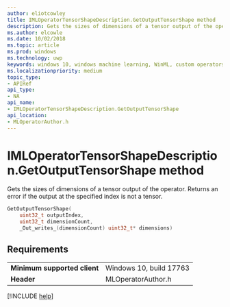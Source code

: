 ```yaml
---
author: eliotcowley
title: IMLOperatorTensorShapeDescription.GetOutputTensorShape method
description: Gets the sizes of dimensions of a tensor output of the operator.
ms.author: elcowle
ms.date: 10/02/2018
ms.topic: article
ms.prod: windows
ms.technology: uwp
keywords: windows 10, windows machine learning, WinML, custom operators, GetOutputTensorShape
ms.localizationpriority: medium
topic_type:
- APIRef
api_type:
- NA
api_name:
- IMLOperatorTensorShapeDescription.GetOutputTensorShape
api_location:
- MLOperatorAuthor.h
---
```


# IMLOperatorTensorShapeDescription.GetOutputTensorShape method

Gets the sizes of dimensions of a tensor output of the operator. Returns an error if the output at the specified index is not a tensor.

```cpp
GetOutputTensorShape(
    uint32_t outputIndex, 
    uint32_t dimensionCount, 
    _Out_writes_(dimensionCount) uint32_t* dimensions)
```

## Requirements

| | |
|-|-|
| **Minimum supported client** | Windows 10, build 17763 |
| **Header** | MLOperatorAuthor.h |

[!INCLUDE [help](../includes/get-help.md)]
